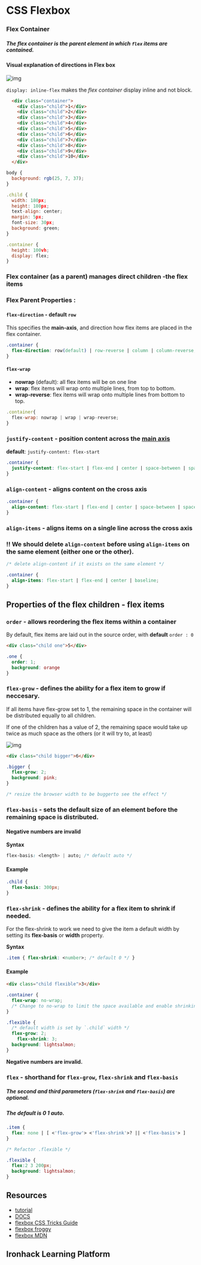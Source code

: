# CSS Flexbox





### Flex Container

##### The flex container is the parent element in which `flex` items are contained. 

 



#### Visual explanation of directions in Flex box

![img](https://cdn-images-1.medium.com/max/1600/1*_Ruy6jFG7gUpSf76IUcJTQ.png)





`display: inline-flex` makes the *flex container* display inline and not block. 

```html
  <div class="container">
    <div class="child">1</div>
    <div class="child">2</div>
    <div class="child">3</div>
    <div class="child">4</div>
    <div class="child">5</div>
    <div class="child">6</div>
    <div class="child">7</div>
    <div class="child">8</div>
    <div class="child">9</div>
    <div class="child">10</div>
  </div>
```



```js
body { 
  background: rgb(25, 7, 37);
}

.child {
  width: 180px;
  height: 180px;
  text-align: center;
  margin: 5px;
  font-size: 30px;
  background: green;
}

.container {
  height: 100vh;
  display: flex;
}
```





### Flex container (as a parent) manages direct children -the **flex items**



### Flex Parent Properties :



#### `flex-direction` - default `row`

This specifies the **main-axis**, and direction how flex items are placed in the flex container.



```css
.container {
  flex-direction: row(default) | row-reverse | column | column-reverse;
}
```



#### `flex-wrap` 

- **nowrap** (default): all flex items will be on one line
- **wrap**: flex items will wrap onto multiple lines, from top to bottom.
- **wrap-reverse**: flex items will wrap onto multiple lines from bottom to top.

```js
.container{
  flex-wrap: nowrap | wrap | wrap-reverse;
}
```





### `justify-content` - position content across the <u>main axis</u>

**default**: `justify-content: flex-start`

```css
.container {
  justify-content: flex-start | flex-end | center | space-between | space-around | space-evenly;
}
```





### `align-content` - aligns content on the cross axis

```css
.container {
  align-content: flex-start | flex-end | center | space-between | space-around | stretch;
}
```





### `align-items` - aligns items on a single line across the cross axis



### !! We should  delete `align-content`  before using `align-items` on the same element (either one or the other).

```css
/* delete align-content if it exists on the same element */

.container {
  align-items: flex-start | flex-end | center | baseline;
}
```









## Properties of the flex children - flex items



### `order` - allows reordering the **flex items** within a container



By default, flex items are laid out in the source order, with **default** `order : 0`

```html
<div class="child one">5</div>
```

```css
.one {
  order: 1;
  background: orange
}
```









### `flex-grow` -  defines the ability for a flex item to grow if neccesary.



If all items have flex-grow set to 1, the remaining space in the container will be distributed equally to all children. 

If one of the children has a value of 2, the remaining space would take up twice as much space as the others (or it will try to, at least)

![img](<https://css-tricks.com/wp-content/uploads/2018/10/flex-grow.svg>)

```html
<div class="child bigger">6</div>
```

```css
.bigger {
  flex-grow: 2;
  background: pink;
}

/* resize the browser width to be buggerto see the effect */
```





### `flex-basis` - sets the default size of an element before the remaining space is distributed.



#### Negative numbers are invalid

**Syntax**

```css
flex-basis: <length> | auto; /* default auto */
```

#### Example

```css
.child {
  flex-basis: 300px;
}
```



### `flex-shrink` - defines the ability for a flex item to shrink if needed.



For the flex-shrink to work we need to give the item a default width by setting its **flex-basis** or **width** property.



**Syntax**

```css
.item { flex-shrink: <number>; /* default 0 */ }
```



#### Example

```html
<div class="child flexible">3</div>
```

```css
.container {
  flex-wrap: no-wrap;
  /* Change to no-wrap to limit the space available and enable shrinking */
}

.flexible { 
  /* default width is set by `.child` width */
  flex-grow: 2;
	flex-shrink: 3;
  background: lightsalmon;
}
```

**Negative numbers are invalid.**





### `flex` -  shorthand for `flex-grow`, `flex-shrink` and `flex-basis` 



##### The second and third parameters (`flex-shrink` and `flex-basis`) are optional. 

##### The default is **0 1 auto**.

```css
.item {
  flex: none | [ <'flex-grow'> <'flex-shrink'>? || <'flex-basis'> ]
}
```



```css
/* Refactor .flexible */

.flexible {
  flex:2 3 200px;
  background: lightsalmon;
}
```










## Resources

- [tutorial](https://css-tricks.com/snippets/css/a-guide-to-flexbox/)
- [DOCS](https://developer.mozilla.org/en-US/docs/Web/CSS/CSS_Flexible_Box_Layout/Basic_Concepts_of_Flexbox)
- [flexbox CSS Tricks Guide](https://css-tricks.com/snippets/css/a-guide-to-flexbox/)
- [flexbox froggy](https://flexboxfroggy.com/)
- [flexbox MDN](https://developer.mozilla.org/en-US/docs/Web/CSS/CSS_Flexible_Box_Layout/Basic_Concepts_of_Flexbox)

## Ironhack Learning Platform